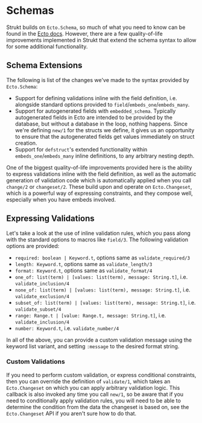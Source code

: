 # Schemas

Strukt builds on `Ecto.Schema`, so much of what you need to know can be found in the 
[Ecto docs](https://hexdocs.pm/ecto). However, there are a few quality-of-life improvements
implemented in Strukt that extend the schema syntax to allow for some additional functionality.

## Schema Extensions

The following is list of the changes we've made to the syntax provided by `Ecto.Schema`:

* Support for defining validations inline with the field definition, i.e. alongside standard
options provided to `field`/`embeds_one`/`embeds_many`.
* Support for autogenerated fields with `embedded_schema`. Typically autogenerated fields in
Ecto are intended to be provided by the database, but without a database in the loop, nothing
happens. Since we're defining `new/1` for the structs we define, it gives us an opportunity to
ensure that the autogenerated fields get values immediately on struct creation.
* Support for `defstruct`'s extended functionality within `embeds_one`/`embeds_many` inline
definitions, to any arbitrary nesting depth.

One of the biggest quality-of-life improvements provided here is the ability to express
validations inline with the field definition, as well as the automatic generation of validation
code which is automatically applied when you call `change/2` or `changeset/2`. These build upon
and operate on `Ecto.Changeset`, which is a powerful way of expressing constraints, and they
compose well, especially when you have embeds involved.

## Expressing Validations

Let's take a look at the use of inline validation rules, which you pass along with the standard
options to macros like `field/3`. The following validation options are provided:

* `required: boolean | Keyword.t`, options same as `validate_required/3`
* `length: Keyword.t`, options same as `validate_length/3`
* `format: Keyword.t`, options same as `validate_format/4`
* `one_of: list(term) | [values: list(term), message: String.t]`, i.e. `validate_inclusion/4`
* `none_of: list(term) | [values: list(term), message: String.t]`, i.e. `validate_exclusion/4`
* `subset_of: list(term) | [values: list(term), message: String.t]`, i.e. `validate_subset/4`
* `range: Range.t | [value: Range.t, message: String.t]`, i.e. `validate_inclusion/4`
* `number: Keyword.t`, i.e. `validate_number/4`

In all of the above, you can provide a custom validation message using the keyword list variant,
and setting `:message` to the desired format string.

### Custom Validations

If you need to perform custom validation, or express conditional constraints, then you can override
the definition of `validate/1`, which takes an `Ecto.Changeset` on which you can apply arbitrary
validation logic. This callback is also invoked any time you call `new/1`, so be aware that if you need
to conditionally apply validation rules, you will need to be able to determine the condition from
the data the changeset is based on, see the `Ecto.Changeset` API if you aren't sure how to do that.
